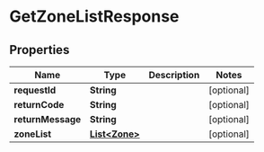 
# GetZoneListResponse

## Properties
Name | Type | Description | Notes
------------ | ------------- | ------------- | -------------
**requestId** | **String** |  |  [optional]
**returnCode** | **String** |  |  [optional]
**returnMessage** | **String** |  |  [optional]
**zoneList** | [**List&lt;Zone&gt;**](Zone.md) |  |  [optional]



